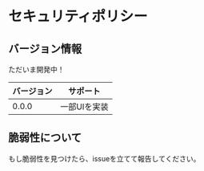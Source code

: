 # セキュリティポリシー

## バージョン情報

ただいま開発中！

| バージョン | サポート          |
| ------- | ------------------ |
| 0.0.0   | 一部UIを実装        |

## 脆弱性について

もし脆弱性を見つけたら、issueを立てて報告してください。
